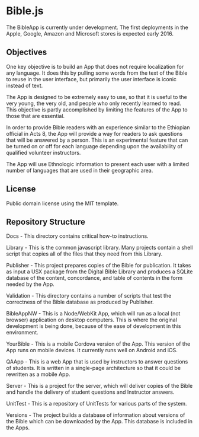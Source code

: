 # Bible.js
The BibleApp is currently under development.  The first deployments in the Apple, Google, Amazon and Microsoft stores is expected early 2016.

Objectives
----------

One key objective is to build an App that does not require localization for any language.  It does this by pulling some words from the text of the Bible to reuse in the user interface, but primarily the user interface is iconic instead of text.

The App is designed to be extremely easy to use, so that it is useful to the very young, the very old, and people who only recently learned to read.  This objective is partly accomplished by limiting the features of the App to those that are essential.

In order to provide Bible readers with an experience similar to the Ethiopian official in Acts 8, the App will provide a way for readers to ask questions that will be answered by a person.  This is an experimental feature that can be turned on or off for each language depending upon the availability of qualified volunteer instructors.

The App will use Ethnologic information to present each user with a limited number of languages that are used in their geographic area.

License
-------

Public domain license using the MIT template.

Repository Structure
--------------------

Docs - This directory contains critical how-to instructions.

Library - This is the common javascript library.  Many projects contain a shell script that copies all of the files that they need from this Library.

Publisher - This project prepares copies of the Bible for publication.  It takes as input a USX package from the Digital Bible Library and produces a SQLite database of the content, concordance, and table of contents in the form needed by the App.

Validation - This directory contains a number of scripts that test the correctness of the Bible database as produced by Publisher.

BibleAppNW - This is a Node/WebKit App, which will run as a local (not browser) application on desktop computers.  This is where the original development is being done, because of the ease of development in this environment.

YourBible - This is a mobile Cordova version of the App.  This version of the App runs on mobile devices. It currently runs well on Android and iOS.

QAApp - This is a web App that is used by instructors to answer questions of students.  It is written in a single-page architecture so that it could be rewritten as a mobile App.

Server - This is a project for the server, which will deliver copies of the Bible and handle the delivery of student questions and Instructor answers.

UnitTest - This is a repository of UnitTests for various parts of the system.

Versions - The project builds a database of information about versions of the Bible which can be downloaded by the App.  This database is included in the Apps.

